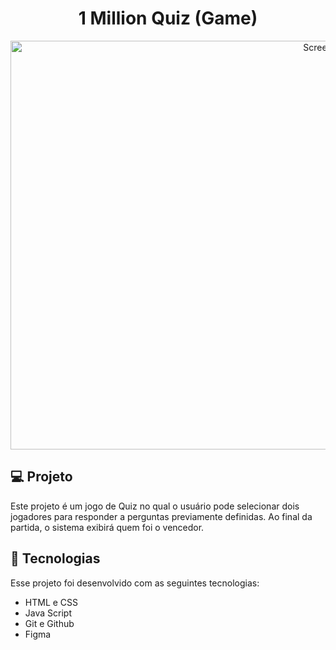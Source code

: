 <h1 align="center"> 1 Million Quiz (Game) </h1>

<p align="center">
  <img width="1015" height="654" alt="Screenshot_13" src="https://github.com/user-attachments/assets/426c4d23-3e22-4ee7-a8d2-4d81bae04514"/>
</p>

## 💻 Projeto

Este projeto é um jogo de Quiz no qual o usuário pode selecionar dois jogadores para responder a perguntas previamente definidas. Ao final da partida, o sistema exibirá quem foi o vencedor.

## 🚀 Tecnologias

Esse projeto foi desenvolvido com as seguintes tecnologias:

- HTML e CSS
- Java Script
- Git e Github
- Figma


